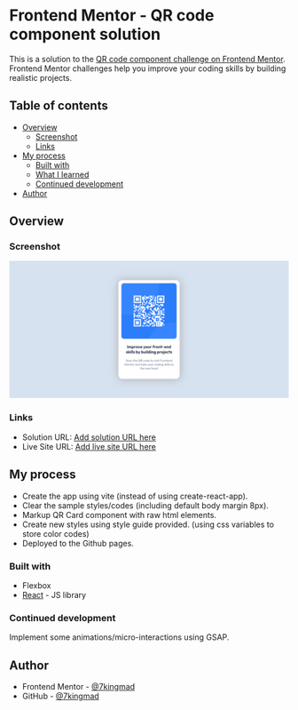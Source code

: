 # Frontend Mentor - QR code component solution

This is a solution to the [QR code component challenge on Frontend Mentor](https://www.frontendmentor.io/challenges/qr-code-component-iux_sIO_H). Frontend Mentor challenges help you improve your coding skills by building realistic projects.

## Table of contents

- [Overview](#overview)
  - [Screenshot](#screenshot)
  - [Links](#links)
- [My process](#my-process)
  - [Built with](#built-with)
  - [What I learned](#what-i-learned)
  - [Continued development](#continued-development)
- [Author](#author)

## Overview

### Screenshot

![](./src/assets/qr-code-component-screenshot.png)

### Links

- Solution URL: [Add solution URL here](https://your-solution-url.com)
- Live Site URL: [Add live site URL here](https://your-live-site-url.com)

## My process

- Create the app using vite (instead of using create-react-app).
- Clear the sample styles/codes (including default body margin 8px).
- Markup QR Card component with raw html elements.
- Create new styles using style guide provided. (using css variables to store color codes)
- Deployed to the Github pages.

### Built with

- Flexbox
- [React](https://reactjs.org/) - JS library

### Continued development

Implement some animations/micro-interactions using GSAP.

## Author

- Frontend Mentor - [@7kingmad](https://www.frontendmentor.io/profile/7kingmad)
- GitHub - [@7kingmad](https://github.com/7kingmad)
